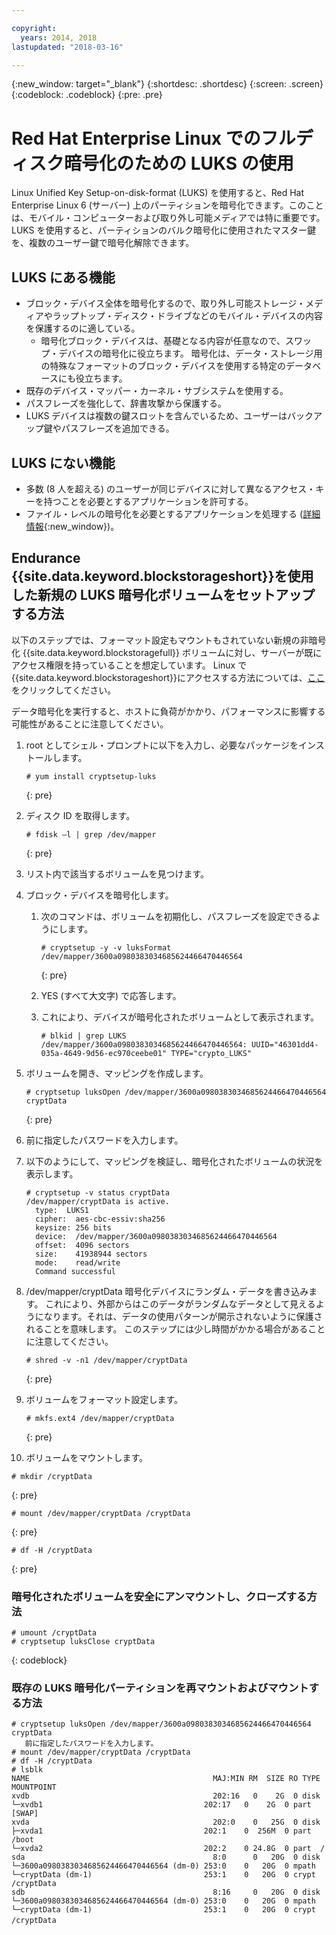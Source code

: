 ```yaml
---

copyright:
  years: 2014, 2018
lastupdated: "2018-03-16"

---
```

{:new_window: target="_blank"}
{:shortdesc: .shortdesc}
{:screen: .screen}
{:codeblock: .codeblock}
{:pre: .pre}

# Red Hat Enterprise Linux でのフルディスク暗号化のための LUKS の使用

Linux Unified Key Setup-on-disk-format (LUKS) を使用すると、Red Hat Enterprise Linux 6 (サーバー) 上のパーティションを暗号化できます。このことは、モバイル・コンピューターおよび取り外し可能メディアでは特に重要です。 LUKS を使用すると、パーティションのバルク暗号化に使用されたマスター鍵を、複数のユーザー鍵で暗号化解除できます。

## LUKS にある機能

- ブロック・デバイス全体を暗号化するので、取り外し可能ストレージ・メディアやラップトップ・ディスク・ドライブなどのモバイル・デバイスの内容を保護するのに適している。
    - 暗号化ブロック・デバイスは、基礎となる内容が任意なので、スワップ・デバイスの暗号化に役立ちます。 暗号化は、データ・ストレージ用の特殊なフォーマットのブロック・デバイスを使用する特定のデータベースにも役立ちます。
- 既存のデバイス・マッパー・カーネル・サブシステムを使用する。
- パスフレーズを強化して、辞書攻撃から保護する。
- LUKS デバイスは複数の鍵スロットを含んでいるため、ユーザーはバックアップ鍵やパスフレーズを追加できる。


## LUKS にない機能

- 多数 (8 人を超える) のユーザーが同じデバイスに対して異なるアクセス・キーを持つことを必要とするアプリケーションを許可する。
- ファイル・レベルの暗号化を必要とするアプリケーションを処理する ([詳細情報](https://access.redhat.com/documentation/en-US/Red_Hat_Enterprise_Linux/7/html/Security_Guide/sec-Encryption.html){:new_window})。

## Endurance {{site.data.keyword.blockstorageshort}}を使用した新規の LUKS 暗号化ボリュームをセットアップする方法

以下のステップでは、フォーマット設定もマウントもされていない新規の非暗号化 {{site.data.keyword.blockstoragefull}} ボリュームに対し、サーバーが既にアクセス権限を持っていることを想定しています。 Linux で{{site.data.keyword.blockstorageshort}}にアクセスする方法については、[ここ](accessing_block_storage_linux.html) をクリックしてください。

データ暗号化を実行すると、ホストに負荷がかかり、パフォーマンスに影響する可能性があることに注意してください。

1. root としてシェル・プロンプトに以下を入力し、必要なパッケージをインストールします。   <br/>
   ```
   # yum install cryptsetup-luks
   ```
   {: pre}
2. ディスク ID を取得します。<br/>
   ```
   # fdisk –l | grep /dev/mapper
   ```
   {: pre}
3. リスト内で該当するボリュームを見つけます。
4. ブロック・デバイスを暗号化します。 

   1. 次のコマンドは、ボリュームを初期化し、パスフレーズを設定できるようにします。 <br/>
   
      ```
      # cryptsetup -y -v luksFormat /dev/mapper/3600a0980383034685624466470446564
      ```
      {: pre}
      
   2. YES (すべて大文字) で応答します。
   
   3. これにより、デバイスが暗号化されたボリュームとして表示されます。 
   
      ```
      # blkid | grep LUKS
      /dev/mapper/3600a0980383034685624466470446564: UUID="46301dd4-035a-4649-9d56-ec970ceebe01" TYPE="crypto_LUKS"
      ```
      
5. ボリュームを開き、マッピングを作成します。   <br/>
   ```
   # cryptsetup luksOpen /dev/mapper/3600a0980383034685624466470446564 cryptData
   ```
   {: pre}
6. 前に指定したパスワードを入力します。
7. 以下のようにして、マッピングを検証し、暗号化されたボリュームの状況を表示します。   <br/>
   ```
   # cryptsetup -v status cryptData
   /dev/mapper/cryptData is active.
     type:  LUKS1
     cipher:  aes-cbc-essiv:sha256
     keysize: 256 bits
     device:  /dev/mapper/3600a0980383034685624466470446564
     offset:  4096 sectors
     size:    41938944 sectors
     mode:    read/write
     Command successful
   ```
8. /dev/mapper/cryptData 暗号化デバイスにランダム・データを書き込みます。 これにより、外部からはこのデータがランダムなデータとして見えるようになります。それは、データの使用パターンが開示されないように保護されることを意味します。 このステップには少し時間がかかる場合があることに注意してください。<br/>
    ```
    # shred -v -n1 /dev/mapper/cryptData
    ```
    {: pre}
9. ボリュームをフォーマット設定します。<br/>
   ```
   # mkfs.ext4 /dev/mapper/cryptData
   ```
   {: pre}
10. ボリュームをマウントします。<br/>
   ```
   # mkdir /cryptData
   ```
   {: pre}
   ```
   # mount /dev/mapper/cryptData /cryptData
   ```
   {: pre}
   ```
   # df -H /cryptData
   ```
   {: pre}

### 暗号化されたボリュームを安全にアンマウントし、クローズする方法
   ```
   # umount /cryptData
   # cryptsetup luksClose cryptData
   ```
   {: codeblock}

### 既存の LUKS 暗号化パーティションを再マウントおよびマウントする方法
   ```
   # cryptsetup luksOpen /dev/mapper/3600a0980383034685624466470446564 cryptData
      前に指定したパスワードを入力します。
   # mount /dev/mapper/cryptData /cryptData
   # df -H /cryptData
   # lsblk
   NAME                                         MAJ:MIN RM  SIZE RO TYPE  MOUNTPOINT
   xvdb                                         202:16   0    2G  0 disk
   └─xvdb1                                    202:17   0    2G  0 part  [SWAP]
   xvda                                         202:0    0   25G  0 disk
   ├─xvda1                                    202:1    0  256M  0 part  /boot
   └─xvda2                                    202:2    0 24.8G  0 part  /
   sda                                          8:0      0   20G  0 disk
   └─3600a0980383034685624466470446564 (dm-0) 253:0    0   20G  0 mpath
   └─cryptData (dm-1)                         253:1    0   20G  0 crypt /cryptData
   sdb                                          8:16     0   20G  0 disk
   └─3600a0980383034685624466470446564 (dm-0) 253:0    0   20G  0 mpath
   └─cryptData (dm-1)                         253:1    0   20G  0 crypt /cryptData　
   ```
